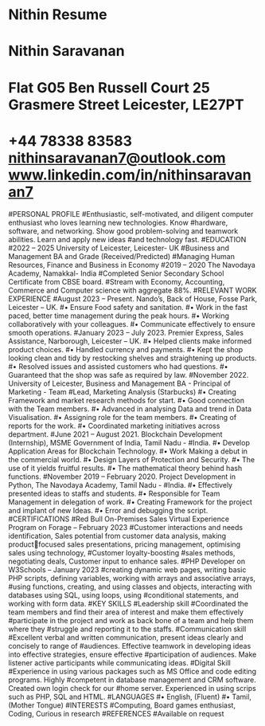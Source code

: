 # Nithin Resume
# Nithin Saravanan
# Flat G05 Ben Russell Court 25 Grasmere Street Leicester, LE27PT
# +44 78338 83583 nithinsaravanan7@outlook.com www.linkedin.com/in/nithinsaravanan7 
#PERSONAL PROFILE
#Enthusiastic, self-motivated, and diligent computer enthusiast who loves learning new technologies. Know 
#hardware, software, and networking. Show good problem-solving and teamwork abilities. Learn and apply new ideas 
#and technology fast.
#EDUCATION
#2022 – 2025 University of Leicester, Leicester- UK 
#Business and Management BA and Grade (Received/Predicted)
#Managing Human Resources, Finance and Business in Economy
#2019 – 2020 The Navodaya Academy, Namakkal- India 
#Completed Senior Secondary School Certificate from CBSE board.
#Stream with Economy, Accounting, Commerce and Computer science with aggregate 88%.
#RELEVANT WORK EXPERIENCE
#August 2023 – Present. Nando’s, Back of House, Fosse Park, Leicester – UK.
#• Ensure Food safety and sanitation.
#• Work in the fast paced, better time management during the peak hours.
#• Working collaboratively with your colleagues.
#• Communicate effectively to ensure smooth operations.
#January 2023 – July 2023. Premier Express, Sales Assistance, Narborough, Leicester – UK.
#• Helped clients make informed product choices.
#• Handled currency and payments.
#• Kept the shop looking clean and tidy by restocking shelves and straightening up products.
#• Resolved issues and assisted customers who had questions.
#• Guaranteed that the shop was safe as required by law.
#November 2022. University of Leicester, Business and Management BA - Principal of Marketing - Team 
#Lead, Marketing Analysis (Starbucks)
#• Creating Framework and market research methods for start.
#• Good connection with the Team members.
#• Advanced in analysing Data and trend in Data Visualisation.
#• Assigning role for the team members.
#• Creating of reports for the work.
#• Coordinated marketing initiatives across department.
#June 2021 – August 2021. Blockchain Development (Internship), MSME Government of India, Tamil Nadu -
#India.
#• Develop Application Areas for Blockchain Technology.
#• Work Making a debut in the commercial world.
#• Design Layers of Protection and Security.
#• The use of it yields fruitful results.
#• The mathematical theory behind hash functions.
#November 2019 – February 2020. Project Development in Python, The Navodaya Academy, Tamil Nadu -
#India.
#• Effectively presented ideas to staffs and students.
#• Responsible for Team Management in delegation of work.
#• Creating Framework for the project and implant of new Ideas.
#• Error and debugging the script.
#CERTIFICATIONS
#Red Bull On-Premises Sales Virtual Experience Program on Forage – February 2023
#Customer interactions and needs identification, Sales potential from customer data analysis, making productfocused sales presentations, pricing management, optimising sales using technology, #Customer loyalty-boosting 
#sales methods, negotiating deals, Customer input to enhance sales.
#PHP Developer on W3Schools – January 2023
#creating dynamic web pages, writing basic PHP scripts, defining variables, working with arrays and associative arrays, 
#using functions, creating, and using classes and objects, interacting with databases using SQL, using loops, using 
#conditional statements, and working with form data.
#KEY SKILLS 
#Leadership skill
#Coordinated the team members and find their area of interest and make them effectively 
#participate in the project and work as back bone of a team and help them where they 
#struggle and reporting it to the staffs.
#Communication skill
#Excellent verbal and written communication, present ideas clearly and concisely to range of 
#audiences. Effective teamwork in developing ideas into effective strategies, ensure effective 
#participation of audiences. Make listener active participants while communicating ideas.
#Digital Skill
#Experience in using various packages such as MS Office and code editing programs. Highly 
#competent in database management and CRM software. Created own login check for our 
#home server. Experienced in using scrips such as PHP, SQL and HTML.
#LANGUAGES
#• English, (Fluent) 
#• Tamil, (Mother Tongue) 
#INTERESTS
#Computing, Board games enthusiast, Coding, Curious in research
#REFERENCES
#Available on request
